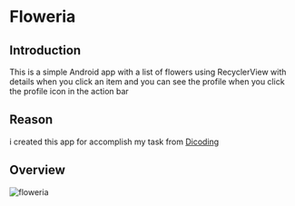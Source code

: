 # Floweria

## Introduction

This is a simple Android app with a list of flowers using RecyclerView with details when you click an item and you can see the profile when you click the profile icon in the action bar

## Reason

i created this app for accomplish my task from [Dicoding](https://www.dicoding.com/academies/51)

## Overview

![floweria](https://user-images.githubusercontent.com/75155775/126611272-f3e7a79c-0ae0-4bdc-bc77-d60a732ab1d7.gif)
